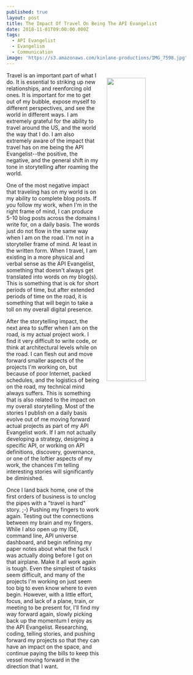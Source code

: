 ```yaml
---
published: true
layout: post
title: The Impact Of Travel On Being The API Evangelist
date: 2018-11-01T09:00:00.000Z
tags:
  - API Evangelist
  - Evangelism
  - Communication
image: 'https://s3.amazonaws.com/kinlane-productions/IMG_7598.jpg'
---
```

<p><img src="{{ page.image }}" width="45%" align="right" style="padding: 15px;" /></p>Travel is an important part of what I do. It is essential to striking up new relationships, and reenforcing old ones. It is important for me to get out of my bubble, expose myself to different perspectives, and see the world in different ways. I am extremely grateful for the ability to travel around the US, and the world the way that I do. I am also extremely aware of the impact that travel has on me being the API Evangelist--the positive, the negative, and the general shift in my tone in storytelling after roaming the world.

One of the most negative impact that traveling has on my world is on my ability to complete blog posts. If you follow my work, when I'm in the right frame of mind, I can produce 5-10 blog posts across the domains I write for, on a daily basis. The words just do not flow in the same way when I am on the road. I'm not in a storyteller frame of mind. At least in the written form. When I travel, I am existing in a more physical and verbal sense as the API Evangelist, something that doesn't always get translated into words on my blog(s). This is something that is ok for short periods of time, but after extended periods of time on the road, it is something that will begin to take a toll on my overall digital presence.

After the storytelling impact, the next area to suffer when I am on the road, is my actual project work. I find it very difficult to write code, or think at architectural levels while on the road. I can flesh out and move forward smaller aspects of the projects I'm working on, but because of poor Internet, packed schedules, and the logistics of being on the road, my technical mind always suffers. This is something that is also related to the impact on my overall storytelling. Most of the stories I publish on a daily basis evolve out of me moving forward actual projects as part of my API Evangelist work. If I am not actually developing a strategy, designing a specific API, or working on API definitions, discovery, governance, or one of the loftier aspects of my work, the chances I'm telling interesting stories will significantly be diminished.

Once I land back home, one of the first orders of business is to unclog the pipes with a "travel is hard" story. ;-) Pushing my fingers to work again. Testing out the connections between my brain and my fingers. While I also open up my IDE, command line, API universe dashboard, and begin refining my paper notes about what the fuck I was actually doing before I got on that airplane. Make it all work again is tough. Even the simplest of tasks seem difficult, and many of the projects I'm working on just seem too big to even know where to even begin. However, with a little effort, focus, and lack of a plane, train, or meeting to be present for, I'll find my way forward again, slowly picking back up the momentum I enjoy as the API Evangelist. Researching, coding, telling stories, and pushing forward my projects so that they can have an impact on the space, and continue paying the bills to keep this vessel moving forward in the direction that I want.
